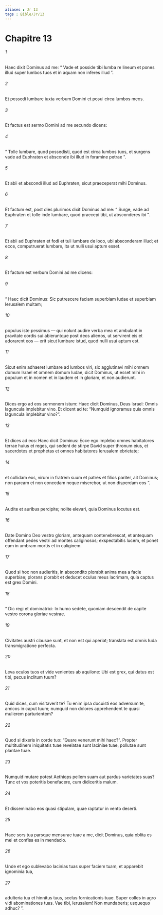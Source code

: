 ```yaml
---
aliases : Jr 13
tags : Bible/Jr/13
---
```


# Chapitre 13

###### 1
Haec dixit Dominus ad me: “ Vade et posside tibi lumba re lineum et pones illud super lumbos tuos et in aquam non inferes illud ”. 
###### 2
Et possedi lumbare iuxta verbum Domini et posui circa lumbos meos. 
###### 3
Et factus est sermo Domini ad me secundo dicens: 
###### 4
“ Tolle lumbare, quod possedisti, quod est circa lumbos tuos, et surgens vade ad Euphraten et absconde ibi illud in foramine petrae ”. 
###### 5
Et abii et abscondi illud ad Euphraten, sicut praeceperat mihi Dominus. 
###### 6
Et factum est, post dies plurimos dixit Dominus ad me: “ Surge, vade ad Euphraten et tolle inde lumbare, quod praecepi tibi, ut absconderes ibi ”. 
###### 7
Et abii ad Euphraten et fodi et tuli lumbare de loco, ubi absconderam illud; et ecce, computruerat lumbare, ita ut nulli usui aptum esset. 
###### 8
Et factum est verbum Domini ad me dicens: 
###### 9
“ Haec dicit Dominus: Sic putrescere faciam superbiam Iudae et superbiam Ierusalem multam; 
###### 10
populus iste pessimus — qui nolunt audire verba mea et ambulant in pravitate cordis sui abieruntque post deos alienos, ut servirent eis et adorarent eos — erit sicut lumbare istud, quod nulli usui aptum est. 
###### 11
Sicut enim adhaeret lumbare ad lumbos viri, sic agglutinavi mihi omnem domum Israel et omnem domum Iudae, dicit Dominus, ut esset mihi in populum et in nomen et in laudem et in gloriam, et non audierunt.
###### 12
Dices ergo ad eos sermonem istum: Haec dicit Dominus, Deus Israel: Omnis laguncula implebitur vino. Et dicent ad te: “Numquid ignoramus quia omnis laguncula implebitur vino?”. 
###### 13
Et dices ad eos: Haec dicit Dominus: Ecce ego implebo omnes habitatores terrae huius et reges, qui sedent de stirpe David super thronum eius, et sacerdotes et prophetas et omnes habitatores Ierusalem ebrietate; 
###### 14
et collidam eos, virum in fratrem suum et patres et filios pariter, ait Dominus; non parcam et non concedam neque miserebor, ut non disperdam eos ”.
###### 15
Audite et auribus percipite; nolite elevari, quia Dominus locutus est.
###### 16
Date Domino Deo vestro gloriam, antequam contenebrescat, et antequam offendant pedes vestri ad montes caliginosos; exspectabitis lucem, et ponet eam in umbram mortis et in caliginem.
###### 17
Quod si hoc non audieritis, in abscondito plorabit anima mea a facie superbiae; plorans plorabit et deducet oculus meus lacrimam, quia captus est grex Domini.
###### 18
“ Dic regi et dominatrici: In humo sedete, quoniam descendit de capite vestro corona gloriae vestrae.
###### 19
Civitates austri clausae sunt, et non est qui aperiat; translata est omnis Iuda transmigratione perfecta.
###### 20
Leva oculos tuos et vide venientes ab aquilone: Ubi est grex, qui datus est tibi, pecus inclitum tuum?
###### 21
Quid dices, cum visitaverit te? Tu enim ipsa docuisti eos adversum te, amicos in caput tuum; numquid non dolores apprehendent te quasi mulierem parturientem?
###### 22
Quod si dixeris in corde tuo: “Quare venerunt mihi haec?”. Propter multitudinem iniquitatis tuae revelatae sunt laciniae tuae, pollutae sunt plantae tuae.
###### 23
Numquid mutare potest Aethiops pellem suam aut pardus varietates suas? Tunc et vos poteritis benefacere, cum didiceritis malum.
###### 24
Et disseminabo eos quasi stipulam, quae raptatur in vento deserti.
###### 25
Haec sors tua parsque mensurae tuae a me, dicit Dominus, quia oblita es mei et confisa es in mendacio.
###### 26
Unde et ego sublevabo lacinias tuas super faciem tuam, et apparebit ignominia tua,
###### 27
adulteria tua et hinnitus tuus, scelus fornicationis tuae. Super colles in agro vidi abominationes tuas. Vae tibi, Ierusalem! Non mundaberis; usquequo adhuc? ”.
